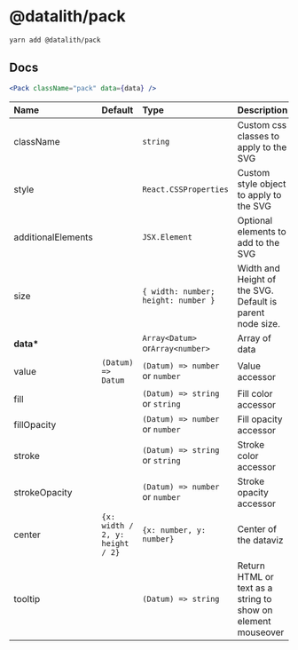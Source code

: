 # @datalith/pack

```sh
yarn add @datalith/pack
```

## Docs

```jsx
<Pack className="pack" data={data} />
```

| Name               | Default                         | Type                                | Description                                                  |
| :----------------- | :------------------------------ | :---------------------------------- | :----------------------------------------------------------- |
| className          |                                 | `string`                            | Custom css classes to apply to the SVG                       |
| style              |                                 | `React.CSSProperties`               | Custom style object to apply to the SVG                      |
| additionalElements |                                 | `JSX.Element`                       | Optional elements to add to the SVG                          |
| size               |                                 | `{ width: number; height: number }` | Width and Height of the SVG. Default is parent node size.    |
| <b>data\*</b>      |                                 | `Array<Datum>` or`Array<number>`    | Array of data                                                |
| value              | `(Datum) => Datum`              | `(Datum) => number` or `number`     | Value accessor                                               |
| fill               |                                 | `(Datum) => string` or `string`     | Fill color accessor                                          |
| fillOpacity        |                                 | `(Datum) => number` or `number`     | Fill opacity accessor                                        |
| stroke             |                                 | `(Datum) => string` or `string`     | Stroke color accessor                                        |
| strokeOpacity      |                                 | `(Datum) => number` or `number`     | Stroke opacity accessor                                      |
| center             | `{x: width / 2, y: height / 2}` | `{x: number, y: number}`            | Center of the dataviz                                        |
| tooltip            |                                 | `(Datum) => string`                 | Return HTML or text as a string to show on element mouseover |
